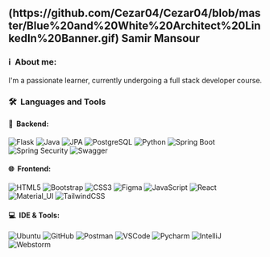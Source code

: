 <div>
  <h2>  
    (https://github.com/Cezar04/Cezar04/blob/master/Blue%20and%20White%20Architect%20LinkedIn%20Banner.gif)
    Samir Mansour 
  </h2>
</div>

### ℹ️ &nbsp;About me:

I'm a passionate learner, currently undergoing a full stack developer course.

### 🛠 &nbsp;Languages and Tools

#### 🔐 &nbsp;Backend: <br />

![Flask](https://img.shields.io/badge/-Flask-05122A?style=flat&logo=flask)
![Java](https://img.shields.io/badge/-Java-05122A?style=flat&logo=java&logoColor=FFA518)
![JPA](https://img.shields.io/badge/ORM-JPA-05122A?style=flat&logo)
![PostgreSQL](https://img.shields.io/badge/-PostgreSQL-05122A?style=flat&logo=postgresql)
![Python](https://img.shields.io/badge/-Python-05122A?style=flat&logo=python&logoColor=blue)
![Spring Boot](https://img.shields.io/badge/-SpringBoot-05122A?style=flat&logo=spring)
![Spring Security](https://img.shields.io/badge/-SpringSecurity-05122A?style=flat&logo=spring)
![Swagger](https://img.shields.io/badge/-Swagger-05122A?style=flat&logo=swagger)

#### 🌐 &nbsp;Frontend: <br />

![HTML5](https://img.shields.io/badge/-HTML5-black?style=flat&logo=html5&logoColor=white)
![Bootstrap](https://img.shields.io/badge/-Bootstrap-black?style=flat&logo=bootstrap)
![CSS3](https://img.shields.io/badge/-CSS-black?style=flat&logo=css3)
![Figma](https://img.shields.io/badge/-Figma-black?style=flat&logo=figma)
![JavaScript](https://img.shields.io/badge/-JavaScript-black?style=flat&logo=javascript)
![React](https://img.shields.io/badge/-React-black?style=flat&logo=react)
![Material_UI](https://img.shields.io/badge/-Material_UI-black?style=flat&logo=material-ui)
![TailwindCSS](https://img.shields.io/badge/-TailwindCSS-black?style=flat&logo=tailwind-css)

#### 💻 &nbsp;IDE & Tools: <br />

![Ubuntu](https://img.shields.io/badge/-Ubuntu-black?style=flat-square&logo=ubuntu)
![GitHub](https://img.shields.io/badge/-GitHub-black?style=flat-square&logo=github)
![Postman](https://img.shields.io/badge/-Postman-black?style=flat-square&logo=postman)
![VSCode](https://img.shields.io/badge/IDE-VSCode-black?style=flat-square&logo=vscode)
![Pycharm](https://img.shields.io/badge/-PyCharm-black?style=flat-square&logo=pycharm)
![IntelliJ](https://img.shields.io/badge/IDE-IntelliJIDEA-black?style=flat-square&logo=intellij)
![Webstorm](https://img.shields.io/badge/IDE-Webstorm-black?style=flat-square&logo=webstorm)
